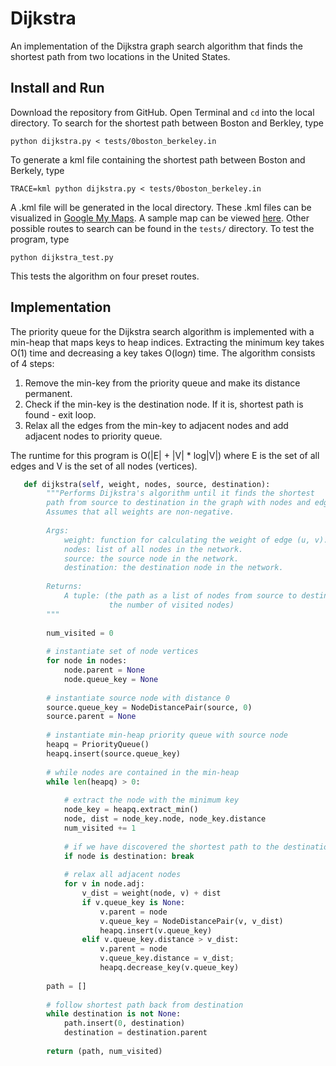 # Dijkstra
An implementation of the Dijkstra graph search algorithm that finds the shortest path from two locations in the United States. 

## Install and Run
Download the repository from GitHub. Open Terminal and ```cd``` into the local directory. 
To search for the shortest path between Boston and Berkley, type 
```
python dijkstra.py < tests/0boston_berkeley.in
```
To generate a kml file containing the shortest path between Boston and Berkely, type 
```
TRACE=kml python dijkstra.py < tests/0boston_berkeley.in
```
A .kml file will be generated in the local directory. These .kml files can be visualized in [Google My Maps](https://www.google.com/maps/d/u/0/). A sample map can be viewed [here](https://drive.google.com/open?id=1ibJ7-uEdVi08QoRTPhq4o01nExs&usp=sharing). Other possible routes to search can be found in the ```tests/``` directory.
To test the program, type 
```
python dijkstra_test.py
``` 
This tests the algorithm on four preset routes.

## Implementation
The priority queue for the Dijkstra search algorithm is implemented with a min-heap that maps keys to heap indices. Extracting the minimum key takes O(1) time and decreasing a key takes O(log*n*) time.
The algorithm consists of 4 steps:
1.  Remove the min-key from the priority queue and make its distance permanent.
2.  Check if the min-key is the destination node. If it is, shortest path is found - exit loop.
3.  Relax all the edges from the min-key to adjacent nodes and add adjacent nodes to priority queue.

The runtime for this program is O(|E| + |V| * log|V|) where E is the set of all edges and V is the set of all nodes (vertices).

```python
   def dijkstra(self, weight, nodes, source, destination):
        """Performs Dijkstra's algorithm until it finds the shortest
        path from source to destination in the graph with nodes and edges.
        Assumes that all weights are non-negative.
    
        Args:
            weight: function for calculating the weight of edge (u, v). 
            nodes: list of all nodes in the network.
            source: the source node in the network.
            destination: the destination node in the network.
         
        Returns:
            A tuple: (the path as a list of nodes from source to destination, 
                      the number of visited nodes)
        """
        
        num_visited = 0
        
        # instantiate set of node vertices
        for node in nodes:
            node.parent = None
            node.queue_key = None
        
        # instantiate source node with distance 0
        source.queue_key = NodeDistancePair(source, 0)
        source.parent = None
        
        # instantiate min-heap priority queue with source node
        heapq = PriorityQueue()
        heapq.insert(source.queue_key)
        
        # while nodes are contained in the min-heap
        while len(heapq) > 0:
            
            # extract the node with the minimum key
            node_key = heapq.extract_min()
            node, dist = node_key.node, node_key.distance
            num_visited += 1
            
            # if we have discovered the shortest path to the destination
            if node is destination: break
            
            # relax all adjacent nodes 
            for v in node.adj:
                v_dist = weight(node, v) + dist
                if v.queue_key is None:
                    v.parent = node
                    v.queue_key = NodeDistancePair(v, v_dist)
                    heapq.insert(v.queue_key)
                elif v.queue_key.distance > v_dist:
                    v.parent = node
                    v.queue_key.distance = v_dist;
                    heapq.decrease_key(v.queue_key)
        
        path = []       
        
        # follow shortest path back from destination
        while destination is not None:
            path.insert(0, destination)
            destination = destination.parent           
                    
        return (path, num_visited)
```
